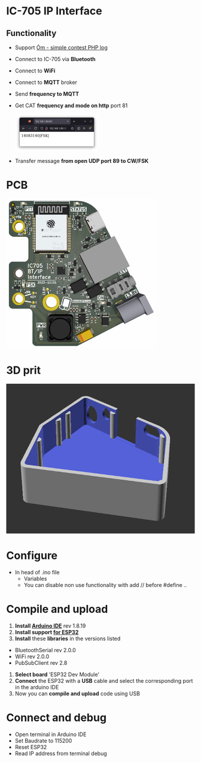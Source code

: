 # IC-705 IP Interface

## Functionality
- Support [Óm - simple contest PHP log](https://github.com/ok1hra/Om)
- Connect to IC-705 via **Bluetooth**
- Connect to **WiFi**
- Connect to **MQTT** broker
- Send **frequency to MQTT**
- Get CAT **frequency and mode on http** port 81

  <img src="https://raw.githubusercontent.com/ok1hra/IC-705_Interface/main/http-cat.png" height="100">
  
- Transfer message **from open UDP port 89 to CW/FSK**

# PCB
<img src="https://raw.githubusercontent.com/ok1hra/IC-705_Interface/main/hw/IC-705-interface-01.png" height="400">

# 3D prit
<img src="https://raw.githubusercontent.com/ok1hra/IC-705_Interface/main/3Dprint/preview.png" height="400">


# Configure
- In head of .ino file
  - Variables
  - You can disable non use functionality with add // before #define ..

# Compile and upload
1.  **Install [Arduino IDE](https://www.arduino.cc/en/software)** rev 1.8.19
1.  **Install support [for ESP32](https://docs.espressif.com/projects/arduino-esp32/en/latest/installing.html)**
1.  **Install** these **libraries** in the versions listed
  * BluetoothSerial rev 2.0.0
  * WiFi rev 2.0.0
  * PubSubClient rev 2.8
1. **Select board** 'ESP32 Dev Module'
1. **Connect** the ESP32 with a **USB** cable and select the corresponding port in the arduino IDE
1. Now you can **compile and upload** code using USB

# Connect and debug
- Open terminal in Arduino IDE
- Set Baudrate to 115200
- Reset ESP32
- Read IP address from terminal debug
